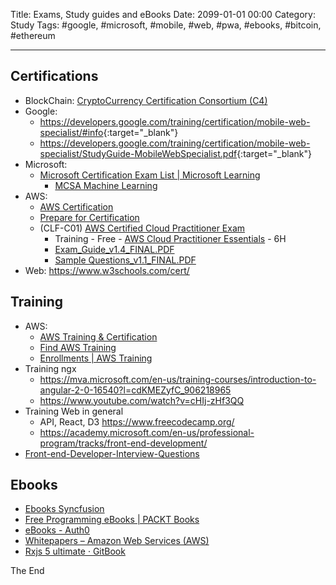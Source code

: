 Title: Exams, Study guides and eBooks
Date: 2099-01-01 00:00
Category: Study
Tags: #google, #microsoft, #mobile, #web, #pwa, #ebooks, #bitcoin, #ethereum

------------------

## Certifications

* BlockChain: [CryptoCurrency Certification Consortium (C4)](https://cryptoconsortium.org/certifications)
* Google:
  * <https://developers.google.com/training/certification/mobile-web-specialist/#info>{:target="_blank"}
  * <https://developers.google.com/training/certification/mobile-web-specialist/StudyGuide-MobileWebSpecialist.pdf>{:target="_blank"}
* Microsoft:
  * [Microsoft Certification Exam List | Microsoft Learning](https://www.microsoft.com/en-us/learning/exam-list.aspx)
    * [MCSA Machine Learning](https://www.microsoft.com/en-us/learning/mcsa-machine-learning.aspx)
* AWS:
  * [AWS Certification](https://aws.amazon.com/certification/)
  * [Prepare for Certification](https://aws.amazon.com/certification/certification-prep/)
  * (CLF-C01) [AWS Certified Cloud Practitioner Exam](https://aws.amazon.com/certification/certified-cloud-practitioner/)
    * Training - Free - [AWS Cloud Practitioner Essentials](https://aws.amazon.com/training/course-descriptions/cloud-practitioner-essentials/) - 6H
    * [Exam_Guide_v1.4_FINAL.PDF](https://d1.awsstatic.com/training-and-certification/Docs%20-%20Cloud%20Practitioner/AWS%20Certified%20Cloud%20Practitioner_Exam_Guide_v1.4_FINAL.PDF)
    * [Sample Questions_v1.1_FINAL.PDF](https://d1.awsstatic.com/training-and-certification/Docs%20-%20Cloud%20Practitioner/AWS%20Certified%20Cloud%20Practioner_Sample%20Questions_v1.1_FINAL.PDF)
* Web: <https://www.w3schools.com/cert/>

## Training

* AWS:
  * [AWS Training & Certification](https://www.aws.training/)
  * [Find AWS Training](https://www.aws.training/Training)
  * [Enrollments | AWS Training](https://www.aws.training/Enrollment)
* Training ngx
  * <https://mva.microsoft.com/en-us/training-courses/introduction-to-angular-2-0-16540?l=cdKMEZyfC_906218965>
  * <https://www.youtube.com/watch?v=cHIj-zHf3QQ>
* Training Web in general
  * API, React, D3 <https://www.freecodecamp.org/>
  * <https://academy.microsoft.com/en-us/professional-program/tracks/front-end-development/>
* [Front-end-Developer-Interview-Questions](https://github.com/h5bp/Front-end-Developer-Interview-Questions)

## Ebooks
* [Ebooks Syncfusion](https://www.syncfusion.com/resources/techportal/ebooks)
* [Free Programming eBooks | PACKT Books](https://www.packtpub.com/packt/offers/free-learning)
* [eBooks - Auth0](https://auth0.com/resources/ebooks/)
* [Whitepapers – Amazon Web Services (AWS)](https://aws.amazon.com/whitepapers/?src=aws_training)
* [Rxjs 5 ultimate · GitBook](https://www.gitbook.com/book/chrisnoring/rxjs-5-ultimate/details)

The End